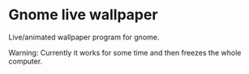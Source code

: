 # Gnome live wallpaper
Live/animated wallpaper program for gnome.

Warning: Currently it works for some time and then freezes the whole computer.
